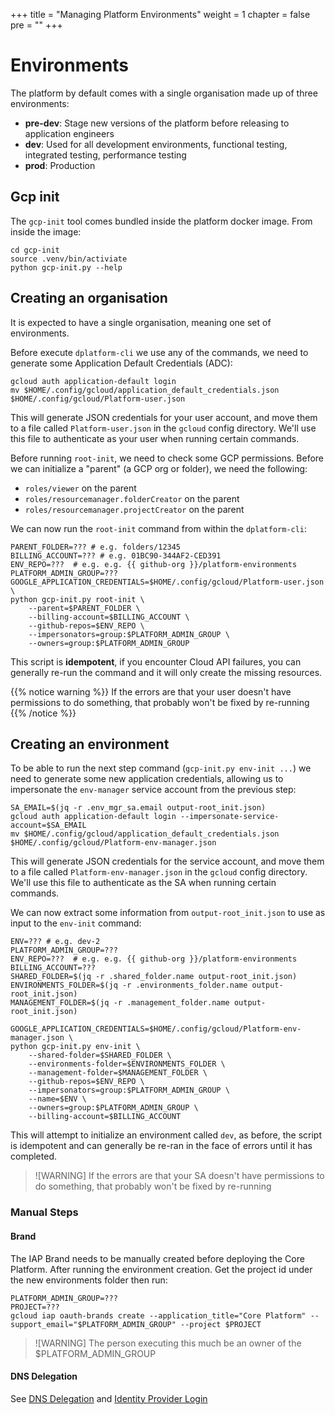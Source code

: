 +++
title = "Managing Platform Environments"
weight = 1
chapter = false
pre = ""
+++

# Environments

The platform by default comes with a single organisation made up of three environments:

* **pre-dev**: Stage new versions of the platform before releasing to application engineers
* **dev**: Used for all development environments, functional testing, integrated testing, performance testing
* **prod**: Production

## Gcp init

The `gcp-init` tool comes bundled inside the platform docker image. From inside the image:

```shell
cd gcp-init
source .venv/bin/activiate
python gcp-init.py --help
```

## Creating an organisation

It is expected to have a single organisation, meaning one set of environments.

Before execute `dplatform-cli` we use any of the commands, we need to generate some Application Default Credentials (ADC):

```shell
gcloud auth application-default login
mv $HOME/.config/gcloud/application_default_credentials.json $HOME/.config/gcloud/Platform-user.json
```

This will generate JSON credentials for your user account, and move them to a file called `Platform-user.json` in the `gcloud` config directory. We'll use this file to authenticate as your user when running certain commands.

Before running `root-init`, we need to check some GCP permissions. Before we can initialize a "parent" (a GCP org or folder), we need the following:

* `roles/viewer` on the parent
* `roles/resourcemanager.folderCreator` on the parent
* `roles/resourcemanager.projectCreator` on the parent

We can now run the `root-init` command from within the `dplatform-cli`:

```shell
PARENT_FOLDER=??? # e.g. folders/12345
BILLING_ACCOUNT=??? # e.g. 01BC90-344AF2-CED391
ENV_REPO=???  # e.g. e.g. {{ github-org }}/platform-environments
PLATFORM_ADMIN_GROUP=???
GOOGLE_APPLICATION_CREDENTIALS=$HOME/.config/gcloud/Platform-user.json \
python gcp-init.py root-init \
    --parent=$PARENT_FOLDER \
    --billing-account=$BILLING_ACCOUNT \
    --github-repos=$ENV_REPO \
    --impersonators=group:$PLATFORM_ADMIN_GROUP \
    --owners=group:$PLATFORM_ADMIN_GROUP
```

This script is **idempotent**, if you encounter Cloud API failures, you can generally re-run the command and it will only create the missing resources.

{{% notice warning %}}
If the errors are that your user doesn't have permissions to do something, that probably won't be fixed by re-running
{{% /notice %}}

## Creating an environment

To be able to run the next step command (`gcp-init.py env-init ...`) we need to generate some new application credentials, allowing us to impersonate the `env-manager` service account from the previous step:

```shell
SA_EMAIL=$(jq -r .env_mgr_sa.email output-root_init.json)
gcloud auth application-default login --impersonate-service-account=$SA_EMAIL
mv $HOME/.config/gcloud/application_default_credentials.json $HOME/.config/gcloud/Platform-env-manager.json
```

This will generate JSON credentials for the service account, and move them to a file called `Platform-env-manager.json` in the `gcloud` config directory. We'll use this file to authenticate as the SA when running certain commands.

We can now extract some information from `output-root_init.json` to use as input to the `env-init` command:

```shell
ENV=??? # e.g. dev-2
PLATFORM_ADMIN_GROUP=???
ENV_REPO=???  # e.g. e.g. {{ github-org }}/platform-environments
BILLING_ACCOUNT=???
SHARED_FOLDER=$(jq -r .shared_folder.name output-root_init.json)
ENVIRONMENTS_FOLDER=$(jq -r .environments_folder.name output-root_init.json)
MANAGEMENT_FOLDER=$(jq -r .management_folder.name output-root_init.json)

GOOGLE_APPLICATION_CREDENTIALS=$HOME/.config/gcloud/Platform-env-manager.json \
python gcp-init.py env-init \
    --shared-folder=$SHARED_FOLDER \
    --environments-folder=$ENVIRONMENTS_FOLDER \
    --management-folder=$MANAGEMENT_FOLDER \
    --github-repos=$ENV_REPO \
    --impersonators=group:$PLATFORM_ADMIN_GROUP \
    --name=$ENV \
    --owners=group:$PLATFORM_ADMIN_GROUP \
    --billing-account=$BILLING_ACCOUNT
```

This will attempt to initialize an environment called `dev`, as before, the script is idempotent and can generally be re-ran in the face of errors until it has completed.

> ![WARNING]
> If the errors are that your SA doesn't have permissions to do something, that probably won't be fixed by re-running

### Manual Steps

#### Brand

The IAP Brand needs to be manually created before deploying the Core Platform.
After running the environment creation. Get the project id under the new environments folder
then run:

```shell
PLATFORM_ADMIN_GROUP=???
PROJECT=???
gcloud iap oauth-brands create --application_title="Core Platform" --support_email="$PLATFORM_ADMIN_GROUP" --project $PROJECT
```

> ![WARNING]
> The person executing this much be an owner of the $PLATFORM_ADMIN_GROUP

#### DNS Delegation

See [DNS Delegation](./dns) and [Identity Provider Login](./internal-services)
